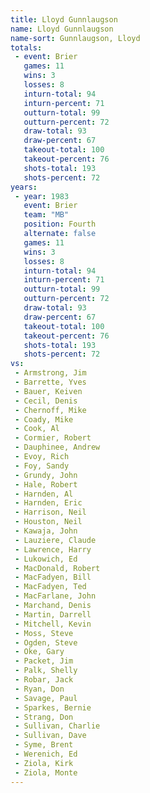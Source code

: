 ```yaml
---
title: Lloyd Gunnlaugson
name: Lloyd Gunnlaugson
name-sort: Gunnlaugson, Lloyd
totals:
 - event: Brier
   games: 11
   wins: 3
   losses: 8
   inturn-total: 94
   inturn-percent: 71
   outturn-total: 99
   outturn-percent: 72
   draw-total: 93
   draw-percent: 67
   takeout-total: 100
   takeout-percent: 76
   shots-total: 193
   shots-percent: 72
years:
 - year: 1983
   event: Brier
   team: "MB"
   position: Fourth
   alternate: false
   games: 11
   wins: 3
   losses: 8
   inturn-total: 94
   inturn-percent: 71
   outturn-total: 99
   outturn-percent: 72
   draw-total: 93
   draw-percent: 67
   takeout-total: 100
   takeout-percent: 76
   shots-total: 193
   shots-percent: 72
vs:
 - Armstrong, Jim
 - Barrette, Yves
 - Bauer, Keiven
 - Cecil, Denis
 - Chernoff, Mike
 - Coady, Mike
 - Cook, Al
 - Cormier, Robert
 - Dauphinee, Andrew
 - Evoy, Rich
 - Foy, Sandy
 - Grundy, John
 - Hale, Robert
 - Harnden, Al
 - Harnden, Eric
 - Harrison, Neil
 - Houston, Neil
 - Kawaja, John
 - Lauziere, Claude
 - Lawrence, Harry
 - Lukowich, Ed
 - MacDonald, Robert
 - MacFadyen, Bill
 - MacFadyen, Ted
 - MacFarlane, John
 - Marchand, Denis
 - Martin, Darrell
 - Mitchell, Kevin
 - Moss, Steve
 - Ogden, Steve
 - Oke, Gary
 - Packet, Jim
 - Palk, Shelly
 - Robar, Jack
 - Ryan, Don
 - Savage, Paul
 - Sparkes, Bernie
 - Strang, Don
 - Sullivan, Charlie
 - Sullivan, Dave
 - Syme, Brent
 - Werenich, Ed
 - Ziola, Kirk
 - Ziola, Monte
---
```

